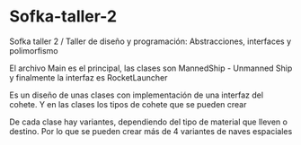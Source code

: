 # Sofka-taller-2
Sofka taller 2 /  Taller de diseño y programación: Abstracciones, interfaces y polimorfismo

El archivo Main es el principal, las clases son MannedShip - Unmanned Ship y finalmente la interfaz es RocketLauncher

Es un diseño de unas clases con implementación de una interfaz del cohete. Y en las clases los tipos de cohete que se pueden crear

De cada clase hay variantes, dependiendo del tipo de material que lleven o destino.  Por lo que se pueden crear más de 4 variantes de naves espaciales 

